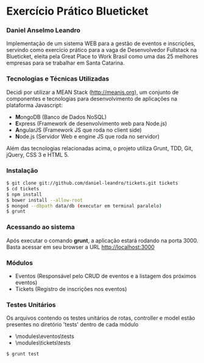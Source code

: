 # Exercício Prático Blueticket
### Daniel Anselmo Leandro
Implementação de um sistema WEB para a gestão de eventos e inscrições, servindo como exercício prático para a vaga de Desenvolvedor Fullstack na Blueticket,  eleita pela Great Place to Work Brasil como uma das 25 melhores empresas para se trabalhar em Santa Catarina.

### Tecnologias e Técnicas Utilizadas
Decidi por utilizar a MEAN Stack (http://meanjs.org), um conjunto de componentes e tecnologias para desenvolvimento de aplicações na plataforma Javascript:
- **M**ongoDB (Banco de Dados NoSQL)
- **E**xpress (Framework de desenvolvimento web para Node.js)
- **A**ngularJS (Framework JS que roda no client side)
- **N**ode.js (Servidor Web e engine JS que roda no servidor)

Além das tecnologias relacionadas acima, o projeto utiliza Grunt, TDD, Git, jQuery, CSS 3 e HTML 5.
### Instalação
```sh
$ git clone git://github.com/daniel-leandro/tickets.git tickets
$ cd tickets
$ npm install
$ bower install --allow-root
$ mongod --dbpath data/db (executar em terminal paralelo)
$ grunt
```

### Acessando ao sistema
Após executar o comando **grunt**, a aplicação estará rodando na porta 3000. Basta acessar em seu browser a URL [http://localhost:3000](http://localhost:3000)

### Módulos
- Eventos (Responsável pelo CRUD de eventos e a listagem dos próximos eventos)
- Tickets (Registro de inscrições nos eventos)

### Testes Unitários

Os arquivos contendo os testes unitários de rotas, controller e model estão presentes no diretório 'tests' dentro de cada módulo

- \modules\eventos\tests
- \modules\tickets\tests

```sh
$ grunt test
```  
 